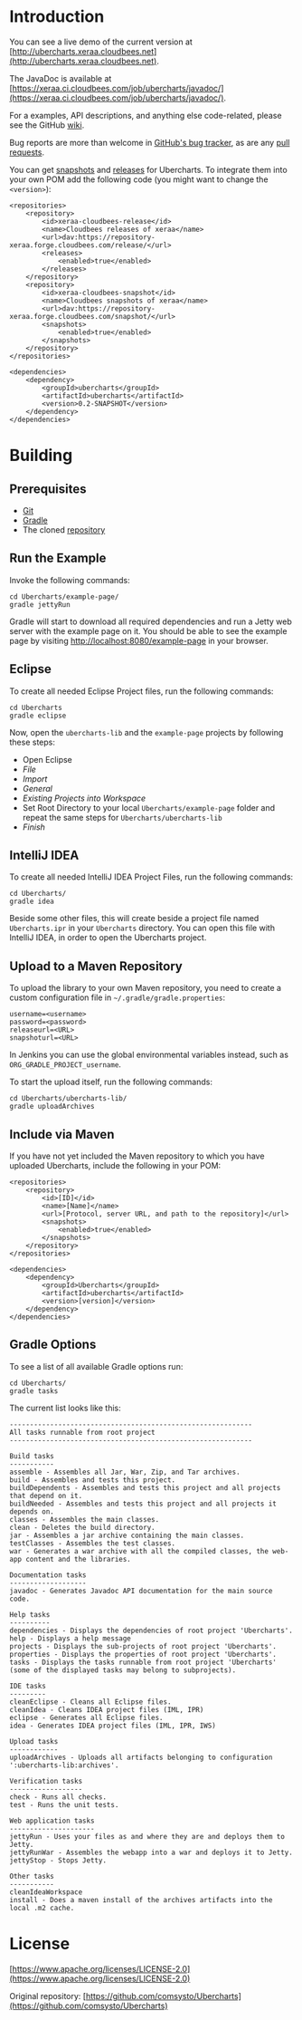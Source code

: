 # Introduction

You can see a live demo of the current version at [http://ubercharts.xeraa.cloudbees.net](http://ubercharts.xeraa.cloudbees.net).

The JavaDoc is available at [https://xeraa.ci.cloudbees.com/job/ubercharts/javadoc/](https://xeraa.ci.cloudbees.com/job/ubercharts/javadoc/).

For a examples, API descriptions, and anything else code-related, please see the GitHub [wiki](https://github.com/xeraa/Ubercharts/wiki).

Bug reports are more than welcome in [GitHub's bug tracker](https://github.com/xeraa/Ubercharts/issues), as are any [pull requests](https://github.com/xeraa/Ubercharts/pulls).

You can get [snapshots](https://repository-xeraa.forge.cloudbees.com/snapshot/) and [releases](https://repository-xeraa.forge.cloudbees.com/release/) for Ubercharts. To integrate them into your own POM add the following code (you might want to change the ``<version>``):

    <repositories>
	    <repository>
	        <id>xeraa-cloudbees-release</id>
	        <name>Cloudbees releases of xeraa</name>
	        <url>dav:https://repository-xeraa.forge.cloudbees.com/release/</url>
	        <releases>
	            <enabled>true</enabled>
	        </releases>
	    </repository>
	    <repository>
	        <id>xeraa-cloudbees-snapshot</id>
	        <name>Cloudbees snapshots of xeraa</name>
	        <url>dav:https://repository-xeraa.forge.cloudbees.com/snapshot/</url>
	        <snapshots>
	            <enabled>true</enabled>
	        </snapshots>
	    </repository>
    </repositories>

    <dependencies>
	    <dependency>
	        <groupId>ubercharts</groupId>
	        <artifactId>ubercharts</artifactId>
	        <version>0.2-SNAPSHOT</version>
	    </dependency>
    </dependencies>



# Building

## Prerequisites

* [Git](http://git-scm.com)
* [Gradle](http://gradle.org)
* The cloned [repository](https://github.com/xeraa/Ubercharts.git)



## Run the Example

Invoke the following commands:

    cd Ubercharts/example-page/
    gradle jettyRun

Gradle will start to download all required dependencies and run a Jetty web server with the example page on it. You should be able to see the example page by visiting [http://localhost:8080/example-page](http://localhost:8080/example-page) in your browser.



## Eclipse

To create all needed Eclipse Project files, run the following commands:

    cd Ubercharts
    gradle eclipse

Now, open the ``ubercharts-lib`` and the ``example-page`` projects by following these steps:

* Open Eclipse
* *File*
* *Import*
* *General*
* *Existing Projects into Workspace*
* Set Root Directory to your local ``Ubercharts/example-page`` folder and repeat the same steps for ``Ubercharts/ubercharts-lib``
* *Finish*



## IntelliJ IDEA

To create all needed IntelliJ IDEA Project Files, run the following commands:

    cd Ubercharts/
    gradle idea

Beside some other files, this will create beside a project file named ``Ubercharts.ipr`` in your ``Ubercharts`` directory. You can open this file with IntelliJ IDEA, in order to open the Ubercharts project.



## Upload to a Maven Repository

To upload the library to your own Maven repository, you need to create a custom configuration file in ``~/.gradle/gradle.properties``:

	username=<username>
	password=<password>
    releaseurl=<URL>
    snapshoturl=<URL>

In Jenkins you can use the global environmental variables instead, such as ``ORG_GRADLE_PROJECT_username``.

To start the upload itself, run the following commands:

    cd Ubercharts/ubercharts-lib/
    gradle uploadArchives



## Include via Maven

If you have not yet included the Maven repository to which you have uploaded Ubercharts, include the following in your POM:

    <repositories>
        <repository>
            <id>[ID]</id>
            <name>[Name]</name>
            <url>[Protocol, server URL, and path to the repository]</url>
            <snapshots>
                <enabled>true</enabled>
            </snapshots>
        </repository>
    </repositories>

    <dependencies>
        <dependency>
            <groupId>Ubercharts</groupId>
            <artifactId>ubercharts</artifactId>
            <version>[version]</version>
        </dependency>
    </dependencies>



## Gradle Options

To see a list of all available Gradle options run:

    cd Ubercharts/
    gradle tasks

The current list looks like this:

	------------------------------------------------------------
	All tasks runnable from root project
	------------------------------------------------------------
	
	Build tasks
	-----------
	assemble - Assembles all Jar, War, Zip, and Tar archives.
	build - Assembles and tests this project.
	buildDependents - Assembles and tests this project and all projects that depend on it.
	buildNeeded - Assembles and tests this project and all projects it depends on.
	classes - Assembles the main classes.
	clean - Deletes the build directory.
	jar - Assembles a jar archive containing the main classes.
	testClasses - Assembles the test classes.
	war - Generates a war archive with all the compiled classes, the web-app content and the libraries.
	
	Documentation tasks
	-------------------
	javadoc - Generates Javadoc API documentation for the main source code.
	
	Help tasks
	----------
	dependencies - Displays the dependencies of root project 'Ubercharts'.
	help - Displays a help message
	projects - Displays the sub-projects of root project 'Ubercharts'.
	properties - Displays the properties of root project 'Ubercharts'.
	tasks - Displays the tasks runnable from root project 'Ubercharts' (some of the displayed tasks may belong to subprojects).
	
	IDE tasks
	---------
	cleanEclipse - Cleans all Eclipse files.
	cleanIdea - Cleans IDEA project files (IML, IPR)
	eclipse - Generates all Eclipse files.
	idea - Generates IDEA project files (IML, IPR, IWS)
	
	Upload tasks
	------------
	uploadArchives - Uploads all artifacts belonging to configuration ':ubercharts-lib:archives'.
	
	Verification tasks
	------------------
	check - Runs all checks.
	test - Runs the unit tests.
	
	Web application tasks
	---------------------
	jettyRun - Uses your files as and where they are and deploys them to Jetty.
	jettyRunWar - Assembles the webapp into a war and deploys it to Jetty.
	jettyStop - Stops Jetty.
	
	Other tasks
	-----------
	cleanIdeaWorkspace
	install - Does a maven install of the archives artifacts into the local .m2 cache.



# License

[https://www.apache.org/licenses/LICENSE-2.0](https://www.apache.org/licenses/LICENSE-2.0)

Original repository: [https://github.com/comsysto/Ubercharts](https://github.com/comsysto/Ubercharts)